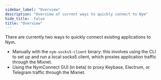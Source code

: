 ```yaml
---
sidebar_label: "Overview"
description: "Overview of current ways to quickly connect to Nym"
hide_title:  false
title: "Overview"
---
```


There are currently two ways to quickly connect existing applications to Nym. 

* Manually with the `nym-socks5-client` binary: this involves using the CLI to set up and run a local socks5 client, which proxies application traffic through the Mixnet. 
* Using the NymConnect GUI (in beta) to proxy Keybase, Electrum, or Telegram traffic through the Mixnet. 
